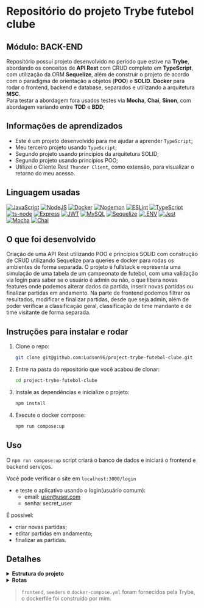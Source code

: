 # Repositório do projeto Trybe futebol clube

## Módulo: BACK-END

 Repositório possuí projeto desenvolvido no período que estive na **Trybe**, abordando os conceitos de **API Rest** com CRUD completo em **TypeScript**, com utilização da ORM **Sequelize**, além de construir o projeto de acordo com o paradigma de orientação a objetos (**POO**) e **SOLID**. **Docker** para rodar o frontend, backend e database, separados e utilizando a arquitetura **MSC**. </br>
Para testar a abordagem fora usados testes via **Mocha**, **Chai**, **Sinon**, com abordagem variando entre **TDD** e **BDD**;

## Informações de aprendizados

- Este é um projeto desenvolvido para me ajudar a aprender `TypeScript`;
- Meu terceiro projeto usando `TypeScript`;
- Segundo projeto usando princípios da arquitetura SOLID;
- Segundo projeto usando princípios POO;
- Utilizei o Cliente Rest `Thunder Client`, como extensão, para visualizar o retorno do meu acesso.

## Linguagem usadas

[![JavaScript][JavaScript-logo]][JavaScript-url]
[![NodeJS][NodeJS-logo]][NodeJS-url]
[![Docker][Docker-logo]][Docker-url]
[![Nodemon][Nodemon-logo]][Nodemon-url]
[![ESLint][ESLint-logo]][ESLint-url]
[![TypeScript][TypeScript-logo]][TypeScript-url]
[![ts-node][ts-node-logo]][ts-node-url]
[![Express][Express-logo]][Express-url]
[![JWT][JWT-logo]][JWT-url]
[![MySQL][MySQL-logo]][MySQL-url]
[![Sequelize][Sequelize-logo]][Sequelize-url]
[![.ENV][.ENV-logo]][.ENV-url]
[![Jest][Jest-logo]][Jest-url]
[![Mocha][Mocha-logo]][Mocha-url]
[![Chai][Chai-logo]][Chai-url]

## O que foi desenvolvido

Criação de uma API Rest utilizando POO e princípios SOLID com construção de CRUD utilizando Sequelize para queries e docker para rodas os ambientes de forma separada. O projeto é fullstack e representa uma simulação de uma tabela de um campeonato de futebol, com uma validação via login para saber se o usuário é admin ou não, o que libera novas features onde podemos alterar dados da partida, inserir novas partidas ou finalizar partidas em andamento. Na parte de frontend podemos filtrar os resultados, modificar e finalizar partidas, desde que seja admin, além de poder verificar a classificação geral, classificação de time mandante e de time visitante de forma separada.

## Instruções para instalar e rodar

1. Clone o repo:

    ```bash
    git clone git@github.com:Ludson96/project-trybe-futebol-clube.git
    ```

1. Entre na pasta do repositório que você acabou de clonar:

    ```bash
    cd project-trybe-futebol-clube
    ```

1. Instale as dependências e inicialize o projeto:

    ```bash
    npm install
    ```

1. Execute o docker compose:

    ```bash
    npm run compose:up
    ```

## Uso

O `npm run compose:up` script criará o banco de dados e iniciará o frontend e backend serviços.

Você pode verificar o site em `localhost:3000/login`

- e teste o aplicativo usando o login(usuário comum):
  - email: user@user.com
  - senha: secret_user

É possível:

- criar novas partidas;
- editar partidas em andamento;
- finalizar as partidas.

## Detalhes

<details>
<summary><strong> Estrutura do projeto</strong></summary></br>

O projeto é composto de 4 entidades importantes para sua estrutura:

  1. **Banco de dados:**

      - Será um container docker MySQL já configurado no docker-compose através de um serviço definido como `db`;
      - Tem o papel de fornecer dados para o serviço de _backend_.
      - Durante a execução dos testes sempre vai ser acessado pelo `sequelize` e via porta `3002` do `localhost`;
      - Você também pode conectar a um Cliente MySQL (Workbench, Beekeeper, DBeaver e etc), colocando as credenciais configuradas no docker-compose no serviço `db`

  1. **Back-end:**

      - Será o ambiente que você realizará a maior parte das implementações exigidas.
      - Deve rodar na porta `3001`, pois o front-end faz requisições para ele nessa porta por padrão;
      - Sua aplicação deve ser inicializada a partir do arquivo `app/backend/src/server.ts`;
      - Garanta que o `express` é executado e a aplicação ouve a porta que vem das variáveis de ambiente;
      - Todas as dependências extras (tal como `joi`, `boom`, `express-async-errors`...) devem ser listadas em `app/backend/packages.npm`.

  1. **Front-end:**

      - O front já está concluído, não é necessário realizar modificações no mesmo. A única exceção será seu Dockerfile que precisará ser configurado.
      - Todos os testes a partir do requisito de login usam o `puppeteer` para simular uma pessoa acessando o site `http://localhost:3000/`;
      - O front se comunica com serviço de back-end pela url `http://localhost:3001` através dos endpoints que você deve construir nos requisitos.
      - Recomendamos que sempre que implementar um requisito no back-end acesse a página no front-end que consome a implementação para validar se está funcionando como esperado.

  1. **Docker:**

      - O `docker-compose` tem a responsabilidade de unir todos os serviços conteinerizados (backend, frontend e db) e subir o projeto completo com o comando `npm run compose:up` ou `npm run compose:up:dev`;
      - Você **deve** configurar as `Dockerfiles` corretamente nas raízes do `front-end` e `back-end`, para conseguir inicializar a aplicação;

</details>

<details>
  <summary><strong> Rotas</strong></summary></br>

1. **Rotas de usuários:**

    - POST /login
      - responsável por registrar o login e retornar um token de usuário.
    - GET /login/validate
      - responsável validar o login e retornar a 'role' do usuário.

1. **Rotas de times:**

    - GET /teams
      - responsável por retornar times cadastrados no DB.
    - GET /teams/:id
      - responsável por retornar times cadastrados no DB através do ID.

1. **Rotas de Partidas:**

    - GET /matches
      - responsável por retornar todas as partidas.
    - POST /matches/
      - responsável por cadastrar uma partida no DB.
        -PATCH /matches/:id
      - responsável por atualizar goas de uma partida específica
    - PATCH /matches/:id/finish
      - responsável por atualizar o status de uma partida em andamento para partida finalizada ('inProgress: false') no DB.

1. **Rotas de Líderes:**

    - GET /leaderboard
      - responsável por retornar os líderes do campeonato (dentro ou fora de casa).
    - GET /leaderboard/home
      - responsável por retornar os líderes do campeonato jogando em casa.
    - GET /leaderboard/away
      - responsável por retornar os líderes do campeonato jogando fora de casa

</details>

> `frontend`, `seeders` e `docker-compose.yml` foram fornecidos pela Trybe, o dockerfile foi construído por mim.

[JavaScript-logo]: https://img.shields.io/badge/javascript-%23323330.svg?style=for-the-badge&logo=javascript&logoColor=%23F7DF1E
[JavaScript-url]: https://www.javascript.com/
[Express-logo]: https://img.shields.io/badge/express.js-%23404d59.svg?style=for-the-badge&logo=express&logoColor=%2361DAFB
[Express-url]: https://expressjs.com
[NodeJS-logo]: https://img.shields.io/badge/node.js-6DA55F?style=for-the-badge&logo=node.js&logoColor=white
[NodeJS-url]: https://nodejs.org/en/
[MySQL-logo]: https://img.shields.io/badge/mysql-%2300f.svg?style=for-the-badge&logo=mysql&logoColor=white
[MySQL-url]: https://www.mysql.com
[Docker-logo]: https://img.shields.io/badge/docker-%230db7ed.svg?style=for-the-badge&logo=docker&logoColor=white
[Docker-url]: https://www.docker.com
[Nodemon-logo]: https://img.shields.io/badge/Nodemon-76D04B?logo=nodemon&logoColor=fff&style=for-the-badge
[Nodemon-url]: https://www.npmjs.com/package/nodemon
[JWT-logo]: https://img.shields.io/badge/JWT-black?style=for-the-badge&logo=JSON%20web%20tokens
[JWT-url]: https://jwt.io/
[ESLint-logo]: https://img.shields.io/badge/ESLint-4B3263?style=for-the-badge&logo=eslint&logoColor=white
[ESLint-url]: https://eslint.org/
[TypeScript-logo]: https://img.shields.io/badge/typescript-%23007ACC.svg?style=for-the-badge&logo=typescript&logoColor=white
[TypeScript-url]: https://www.typescriptlang.org/
[ts-node-logo]: https://img.shields.io/badge/ts--node-3178C6?logo=tsnode&logoColor=fff&style=for-the-badge
[ts-node-url]: https://www.npmjs.com/package/ts-node-dev
[.ENV-logo]: https://img.shields.io/badge/.ENV-ECD53F?logo=dotenv&logoColor=000&style=for-the-badge
[.ENV-url]: https://www.npmjs.com/package/dotenv
[Sequelize-logo]: https://img.shields.io/badge/Sequelize-52B0E7?style=for-the-badge&logo=Sequelize&logoColor=white
[Sequelize-url]: https://sequelize.org
[Jest-logo]: https://img.shields.io/badge/-jest-%23C21325?style=for-the-badge&logo=jest&logoColor=white
[Jest-url]: https://jestjs.io
[Chai-logo]: https://img.shields.io/badge/Chai-A30701?logo=chai&logoColor=fff&style=for-the-badge
[Chai-url]: https://www.chaijs.com
[Mocha-logo]: https://img.shields.io/badge/-mocha-%238D6748?style=for-the-badge&logo=mocha&logoColor=white
[Mocha-url]: https://mochajs.org
